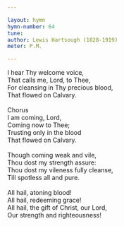 ```yaml
---

layout: hymn
hymn-number: 64
tune: 
author: Lewis Hartsough (1828-1919)
meter: P.M.

---
```

I hear Thy welcome voice,<br>That calls me, Lord, to Thee,<br>For cleansing in Thy precious blood,<br>That flowed on Calvary.<br><br>Chorus<br>I am coming, Lord,<br>Coming now to Thee;<br>Trusting only in the blood<br>That flowed on Calvary.<br><br>Though coming weak and vile,<br>Thou dost my strength assure:<br>Thou dost my vileness fully cleanse,<br>Till spotless all and pure.<br><br>All hail, atoning blood!<br>All hail, redeeming grace!<br>All hail, the gift of Christ, our Lord,<br>Our strength and righteousness!<br><br><br>
